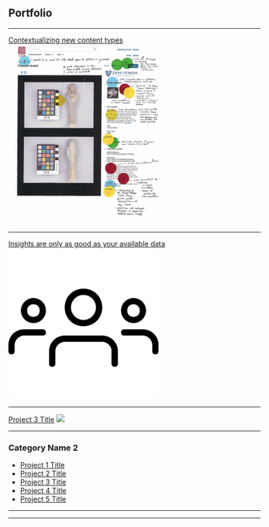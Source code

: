 ## Portfolio

---

[Contextualizing new content types](/sample_page)
<img src="images/Screen Shot 2020-06-25 at 11.17.30 AM.png" width="300">

---
[Insights are only as good as your available data](/recruiting_strategy)
<img src="images/group.png" width="300"> 

---
[Project 3 Title](http://example.com/)
<img src="images/dummy_thumbnail.jpg?raw=true"/>

---

### Category Name 2

- [Project 1 Title](http://example.com/)
- [Project 2 Title](http://example.com/)
- [Project 3 Title](http://example.com/)
- [Project 4 Title](http://example.com/)
- [Project 5 Title](http://example.com/)

---




---
